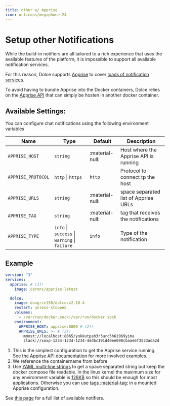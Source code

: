 ```yaml
---
title: other w/ Apprise
icon: octicons/megaphone-24
---
```


# Setup other Notifications

While the build-in notifiers are all tailored to a rich experience that uses the available features of the platform, it
is impossible to support all available notification services.

For this reason, Dolce supports [Apprise](https://github.com/caronc/apprise) to cover
[loads of notification services](https://github.com/caronc/apprise#supported-notifications).

To avoid having to bundle Apprise into the Docker containers, Dolce relies on the
[Apprise API](https://github.com/caronc/apprise-api) that can simply be hosten in another docker container.

## Available Settings:

You can configure chat notifications using the following environment variables

| Name               | Type                                          | Default         | Description                           |
| ------------------ | --------------------------------------------- | --------------- | ------------------------------------- |
| `APPRISE_HOST`     | `string`                                      | :material-null: | Host where the Apprise API is running |
| `APPRISE_PROTOCOL` | `http` \| `https`                             | `http`          | Protocol to connect tp the host       |
| `APPRISE_URLS`     | `string`                                      | :material-null: | space separated list of Apprise URLs  |
| `APPRISE_TAG`      | `string`                                      | :material-null: | tag that receives the notifications   |
| `APPRISE_TYPE`     | `info` \| `success` \| `warning` \| `failure` | `info`          | Type of the notification              |

## Example

```yaml
version: "3"
services:
  apprise: # (1)!
    image: caronc/apprise:latest

  dolce:
    image: dangrie158/dolce:v2.10.4
    restart: unless-stopped
    volumes:
      - /var/run/docker.sock:/var/run/docker.sock
    environment:
      APPRISE_HOST: apprise:8000 # (2)!
      APPRISE_URLS: >- # (3)!
        mmost://localhost:8065/yokkutpah3r3urc5h6i969yima
        slack://xoxp-1234-1234-1234-4ddbc191d40ee098cbaae6f3523ada2d
```

1. This is the simplest configuration to get the Apprise service running. See
   [the Apprise API documentation](https://github.com/caronc/apprise-api) for more involved examples.
2. We reference the containername from before
3. Use [YAML multi-line strings](https://yaml-multiline.info) to get a space separated string but keep the docker
   compose file readable. In the linux kernel the maximum size for any environment variable is
   [128KB](https://askubuntu.com/questions/1385551/how-long-can-display-environment-variable-value-be#:~:text=As%20a%20result%2C%20the%20maximum,or%20any%20other%2C%20is%20128KB.)
   so this should be enough for most applications. Otherwise you can use
   [tags :material-tag:](https://github.com/caronc/apprise-api#persistent-storage-solution) in a mounted Apprise
   configuration.

See [this page](https://github.com/caronc/apprise/wiki#notification-services) for a full list of available notifiers.
